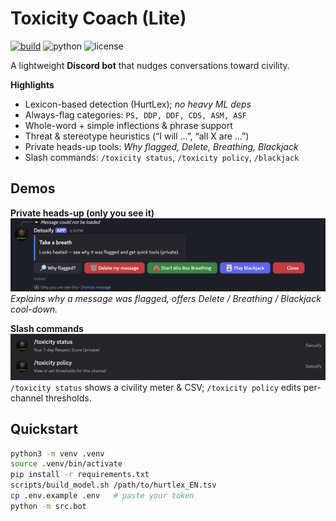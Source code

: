 # Toxicity Coach (Lite)

[![build](https://img.shields.io/github/actions/workflow/status/<HarshPatel137>/<toxicity-coach>/ci.yml?label=CI)](https://github.com/<HarshPatel137>/<toxicity-coach>/actions)
![python](https://img.shields.io/badge/Python-3.10%2B-3B82F6)
![license](https://img.shields.io/badge/License-MIT-green)

A lightweight **Discord bot** that nudges conversations toward civility.

**Highlights**
- Lexicon-based detection (HurtLex); *no heavy ML deps*
- Always-flag categories: `PS, DDP, DDF, CDS, ASM, ASF`
- Whole-word + simple inflections & phrase support
- Threat & stereotype heuristics (“I will …”, “all X are …”)
- Private heads-up tools: *Why flagged, Delete, Breathing, Blackjack*
- Slash commands: `/toxicity status`, `/toxicity policy`, `/blackjack`

## Demos

**Private heads-up (only you see it)**  
[![Watch heads-up demo](docs/thumb-headsup.png)](docs/demo-heads-up.mp4?raw=1)  
_Explains why a message was flagged, offers Delete / Breathing / Blackjack cool-down._

**Slash commands**  
[![Watch commands demo](docs/thumb-commands.png)](docs/demo-commands.mp4?raw=1)  
`/toxicity status` shows a civility meter & CSV; `/toxicity policy` edits per-channel thresholds.

## Quickstart
```bash
python3 -m venv .venv
source .venv/bin/activate
pip install -r requirements.txt
scripts/build_model.sh /path/to/hurtlex_EN.tsv
cp .env.example .env   # paste your token
python -m src.bot
